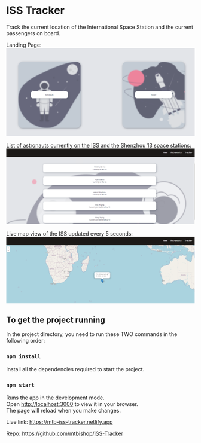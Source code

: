 # ISS Tracker

Track the current location of the International Space Station and the current passengers on board.


Landing Page:
![Landing-Page](https://github.com/mtbishop/ISS-Tracker/blob/main/src/assets/landing-page.PNG)


List of astronauts currently on the ISS and the Shenzhou 13 space stations:
![astronauts](https://github.com/mtbishop/ISS-Tracker/blob/main/src/assets/astronauts.PNG)


Live map view of the ISS updated every 5 seconds:
![ISS-Location](https://github.com/mtbishop/ISS-Tracker/blob/main/src/assets/ISS-location.PNG)


## To get the project running

In the project directory, you need to run these TWO commands in the following order:

### `npm install`

Install all the dependencies required to start the project.
### `npm start`

Runs the app in the development mode.\
Open [http://localhost:3000](http://localhost:3000) to view it in your browser.\
The page will reload when you make changes.

Live link: https://mtb-iss-tracker.netlify.app

Repo: https://github.com/mtbishop/ISS-Tracker
